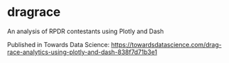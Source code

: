 # dragrace
An analysis of RPDR contestants using Plotly and Dash

Published in Towards Data Science: https://towardsdatascience.com/drag-race-analytics-using-plotly-and-dash-838f7d71b3e1

